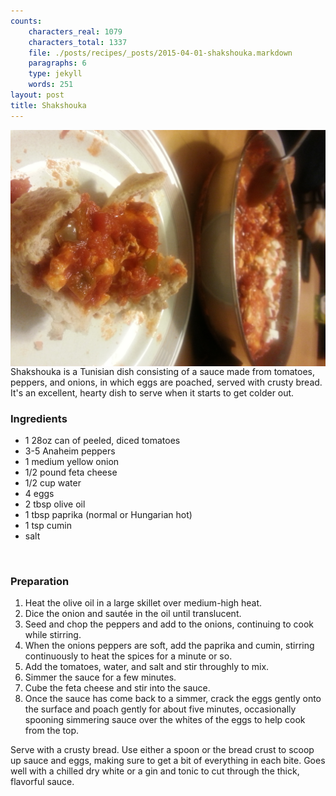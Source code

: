 ```yaml
---
counts:
    characters_real: 1079
    characters_total: 1337
    file: ./posts/recipes/_posts/2015-04-01-shakshouka.markdown
    paragraphs: 6
    type: jekyll
    words: 251
layout: post
title: Shakshouka
---
```


<img src="/assets/recipes/shakshouka.jpg" style="float:left;margin-right:2em" />
Shakshouka is a Tunisian dish consisting of a sauce made from tomatoes, peppers,
and onions, in which eggs are poached, served with crusty bread.  It's an
excellent, hearty dish to serve when it starts to get colder out.

### Ingredients

* 1 28oz can of peeled, diced tomatoes
* 3-5 Anaheim peppers
* 1 medium yellow onion
* 1/2 pound feta cheese
* 1/2 cup water
* 4 eggs
* 2 tbsp olive oil
* 1 tbsp paprika (normal or Hungarian hot)
* 1 tsp cumin
* salt
<br clear="all" />

### Preparation

1. Heat the olive oil in a large skillet over medium-high heat.
2. Dice the onion and saut&eacute;e in the oil until translucent.
3. Seed and chop the peppers and add to the onions, continuing to cook while
stirring.
4. When the onions peppers are soft, add the paprika and cumin, stirring
continuously to heat the spices for a minute or so.
5. Add the tomatoes, water, and salt and stir throughly to mix.
6. Simmer the sauce for a few minutes.
7. Cube the feta cheese and stir into the sauce.
8. Once the sauce has come back to a simmer, crack the eggs gently onto the
surface and poach gently for about five minutes, occasionally spooning simmering
sauce over the whites of the eggs to help cook from the top.

Serve with a crusty bread.  Use either a spoon or the bread crust to scoop up
sauce and eggs, making sure to get a bit of everything in each bite.  Goes well
with a chilled dry white or a gin and tonic to cut through the thick, flavorful
sauce.
